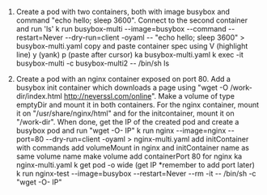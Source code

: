 1. Create a pod with two containers, both with image busybox and command "echo hello; sleep 3600". Connect to the second container and run 'ls'
    k run busybox-multi --image=busybox --command --restart=Never --dry-run=client -oyaml -- "echo hello; sleep 3600" > busybox-multi.yaml
    copy and paste container spec using V (highlight line) y (yank) p (paste after cursor)
    ka busybox-multi.yaml
    k exec -it busybox-multi -c busybox-multi2 -- /bin/sh
    ls

2. Create a pod with an nginx container exposed on port 80. Add a busybox init container which downloads a page using "wget -O /work-dir/index.html http://neverssl.com/online". Make a volume of type emptyDir and mount it in both containers. For the nginx container, mount it on "/usr/share/nginx/html" and for the initcontainer, mount it on "/work-dir". When done, get the IP of the created pod and create a busybox pod and run "wget -O- IP"
    k run nginx --image=nginx --port=80 --dry-run=client -oyaml > nginx-multi.yaml
    add initContainer with commands
    add volumeMount in nginx and initContainer
    name as same volume name
    make volume
    add containerPort 80 for nginx
    ka nginx-multi.yaml
    k get pod -o wide (get IP *remember to add port later)
    k run nginx-test --image=busybox --restart=Never --rm -it -- /bin/sh -c "wget -O- IP"


